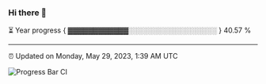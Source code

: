 ### Hi there 👋

⏳ Year progress { ▓▓▓▓▓▓▓▓▓▓▓▓░░░░░░░░░░░░░░░░░░ } 40.57 %

---

⏰ Updated on Monday, May 29, 2023, 1:39 AM UTC

![Progress Bar CI](https://github.com/arthurbuhl/arthurbuhl/workflows/Progress%20Bar%20CI/badge.svg)
